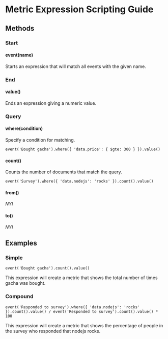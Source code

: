 # Metric Expression Scripting Guide

## Methods

### Start

#### event(name)

Starts an expression that will match all events with the given name.

### End

#### value()

Ends an expression giving a numeric value.

### Query

#### where(condition)

Specify a condition for matching.

`event('Bought gacha').where({ 'data.price': { $gte: 300 } }).value()`

#### count()

Counts the number of documents that match the query.

`event('Survey').where({ 'data.nodejs': 'rocks' }).count().value()`

#### from()

_NYI_

#### to()

_NYI_

## Examples

### Simple

`event('Bought gacha').count().value()`

This expression will create a metric that shows the total number of times
gacha was bought.

### Compound

`event('Responded to survey').where({ 'data.nodejs': 'rocks' }).count().value() / event('Responded to survey').count().value() * 100`

This expression will create a metric that shows the percentage of people in
the survey who responded that nodejs rocks.
